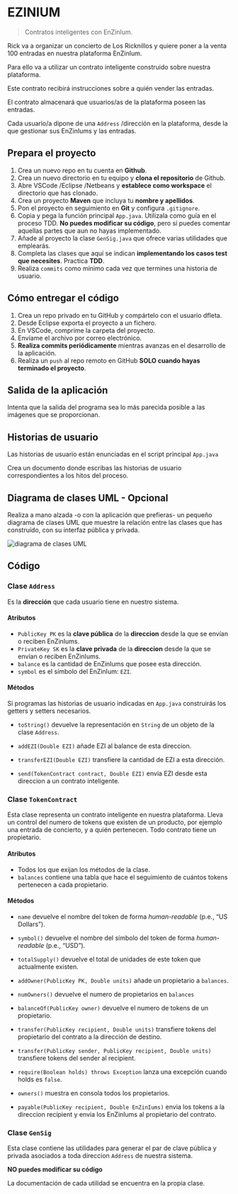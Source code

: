 EZINIUM
=======

> Contratos inteligentes con EnZinIum.

Rick va a organizar un concierto de Los Ricknillos y quiere poner a la venta 100 entradas en nuestra plataforma EnZinIum.

Para ello va a utilizar un contrato inteligente construido sobre nuestra plataforma.

Este contrato recibirá instrucciones sobre a quién vender las entradas. 

El contrato almacenará que usuarios/as de la plataforma poseen las entradas.

Cada usuario/a dipone de una `Address` /dirección en la plataforma, desde la que gestionar sus EnZinIums y las entradas.

## Prepara el proyecto

 1. Crea un nuevo repo en tu cuenta en **Github**.
 2. Crea un nuevo directorio en tu equipo y **clona el repositorio** de Github.
 3. Abre VSCode /Eclipse /Netbeans y **establece como workspace** el directorio que has clonado.
 4. Crea un proyecto **Maven** que incluya tu **nombre y apellidos**.
 5. Pon el proyecto en seguimiento en **Git** y configura `.gitignore`.
 5. Copia y pega la función principal `App.java`. Utilízala como guía en el proceso TDD. **No puedes modificar su código**, pero sí puedes comentar aquellas partes que aun no hayas implementado.
 6. Añade al proyecto la clase `GenSig.java` que ofrece varias utilidades que emplearás.
 7. Completa las clases que aquí se indican **implementando los casos test que necesites**. Practica **TDD**.
 8. Realiza `commits` como mínimo cada vez que termines una historia de usuario. 

## Cómo entregar el código

 1. Crea un repo privado en tu GitHub y compártelo con el usuario dfleta.
 2. Desde Eclipse exporta el proyecto a un fichero.
 3. En VSCode, comprime la carpeta del proyecto.
 4. Envíame el archivo por correo electrónico.
 5. **Realiza commits periódicamente** mientras avanzas en el desarrollo de la aplicación.
 6. Realiza un `push` al repo remoto en GitHub **SOLO cuando hayas terminado el proyecto**.

## Salida de la aplicación

Intenta que la salida del programa sea lo más parecida posible a las imágenes que se proporcionan.

## Historias de usuario

Las historias de usuario están enunciadas en el script principal `App.java`

Crea un documento donde escribas las historias de usuario correspondientes a los hitos del proceso.

## Diagrama de clases UML - Opcional

Realiza a mano alzada -o con la aplicación que prefieras- un pequeño diagrama de clases UML que muestre la relación entre las clases que has construído, con su interfaz pública y privada.

![diagrama de clases UML](./doc/diagrama_clases_UML.png)

## Código

### Clase `Address`

Es la **dirección** que cada usuario tiene en nuestro sistema.

#### Atributos

* `PublicKey PK` es la **clave pública** de la **direccion** desde la que se envían o reciben EnZinIums.
* `PrivateKey SK` es la **clave privada** de la **direccion** desde la que se envían o reciben EnZinIums.
* `balance` es la cantidad de EnZinIums que posee esta dirección.
* `symbol` es el símbolo del EnZinIum: `EZI`.

#### Métodos

Si programas las historias de usuario indicadas en  `App.java` construirás los getters y setters necesarios.

* `toString()` devuelve la representación en `String` de un objeto de la clase `Address`.

* `addEZI(Double EZI)` añade EZI al balance de esta direccion.
* `transferEZI(Double EZI)` transfiere la cantidad de EZI a esta dirección.
* `send(TokenContract contract, Double EZI)` envia EZI desde esta direccion a un contrato inteligente.



### Clase `TokenContract`

Esta clase representa un contrato inteligente en nuestra plataforma.
Lleva un control del numero de tokens que existen de un producto, por ejemplo una entrada de concierto, y a quién pertenecen.
Todo contrato tiene un propietario.

#### Atributos

* Todos los que exijan los métodos de la clase.
* `balances` contiene una tabla que hace el seguimiento de cuántos tokens pertenecen a cada propietario. 

#### Métodos

* `name` devuelve el nombre del token de forma  _human-readable_ (p.e., “US Dollars”).
* `symbol()` devuelve el nombre del símbolo del token de forma _human-readable_ (p.e., “USD”).
* `totalSupply()` devuelve el total de unidades de este token que actualmente existen.

* `addOwner(PublicKey PK, Double units)` añade un propietario a `balances`.
* `numOwners()` devuelve el numero de propietarios en `balances`
* `balanceOf(PublicKey owner)` devuelve el numero de tokens de un propietario.
* `transfer(PublicKey recipient, Double units)` transfiere tokens del propietario del contrato a la dirección de destino.
* `transfer(PublicKey sender, PublicKey recipient, Double units)` transfiere tokens del sender al recipient.
* `require(Boolean holds) throws Exception` lanza una excepción cuando holds es `false`.
* `owners()` muestra en consola todos los propietarios.
* `payable(PublicKey recipient, Double EnZinIums)` envia los tokens a la direccion recipient y envia los EnZinIums al propietario del contrato.

### Clase `GenSig`

Esta clase contiene las utilidades para generar el par de clave pública y privada asociados a toda direccion `Address` de nuestra sistema.

**NO puedes modificar su código**

La documentación de cada utilidad se encuentra en la propia clase.